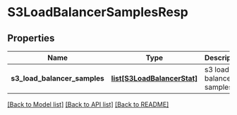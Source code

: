 # S3LoadBalancerSamplesResp

## Properties
Name | Type | Description | Notes
------------ | ------------- | ------------- | -------------
**s3_load_balancer_samples** | [**list[S3LoadBalancerStat]**](S3LoadBalancerStat.md) | s3 load balancer samples | 

[[Back to Model list]](../README.md#documentation-for-models) [[Back to API list]](../README.md#documentation-for-api-endpoints) [[Back to README]](../README.md)


